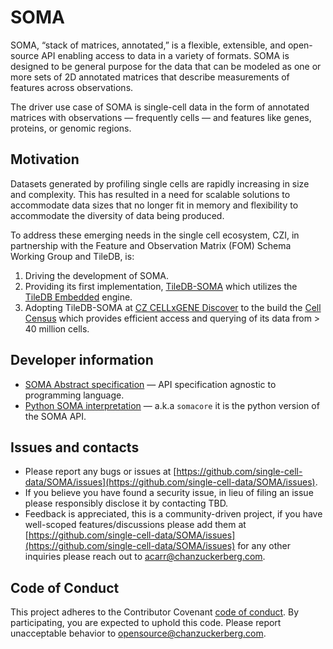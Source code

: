 # SOMA

SOMA, “stack of matrices, annotated,” is a flexible, extensible, and open-source API enabling access to data in a variety of formats. SOMA is designed to be general purpose for the data that can be modeled as one or more sets of 2D annotated matrices that describe measurements of features across observations.

The driver use case of SOMA is single-cell data in the form of annotated matrices with observations — frequently cells — and features like genes, proteins, or genomic regions.


## Motivation

Datasets generated by profiling single cells are rapidly increasing in size and complexity. This has resulted in a need for scalable solutions to accommodate data sizes that no longer fit in memory and flexibility to accommodate the diversity of data being produced. 

To address these emerging needs in the single cell ecosystem, CZI, in partnership with the Feature and Observation Matrix (FOM) Schema Working Group and TileDB, is:

1. Driving the development of SOMA.
2. Providing its first implementation, [TileDB-SOMA](https://github.com/single-cell-data/TileDB-SOMA) which utilizes the [TileDB Embedded](https://github.com/TileDB-Inc/TileDB) engine.
3. Adopting TileDB-SOMA at [CZ CELLxGENE Discover](https://cellxgene.cziscience.com/) to the build the [Cell Census](https://github.com/TileDB-Inc/TileDB) which provides efficient access and querying of its data from > 40 million cells.

## Developer information

* [SOMA Abstract specification](./abstract_specification.md) — API specification agnostic to programming language.
* [Python SOMA interpretation](https://github.com/single-cell-data/SOMA/tree/main/python-spec) — a.k.a `somacore` it is the python version of the SOMA API.

 
## Issues and contacts

* Please report any bugs or issues at [https://github.com/single-cell-data/SOMA/issues](https://github.com/single-cell-data/SOMA/issues).
* If you believe you have found a security issue, in lieu of filing an issue please responsibly disclose it by contacting TBD.
* Feedback is appreciated, this is a community-driven project, if you have well-scoped features/discussions please add them at  [https://github.com/single-cell-data/SOMA/issues](https://github.com/single-cell-data/SOMA/issues) for any other inquiries please reach out to [acarr@chanzuckerberg.com](mailto:acarr@chanzuckerberg.com).


## Code of Conduct

This project adheres to the Contributor Covenant [code of conduct](https://github.com/chanzuckerberg/.github/blob/master/CODE_OF_CONDUCT.md). By participating, you are expected to uphold this code. Please report unacceptable behavior to <opensource@chanzuckerberg.com>.


